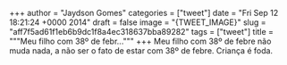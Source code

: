 
+++
author = "Jaydson Gomes"
categories = ["tweet"]
date = "Fri Sep 12 18:21:24 +0000 2014"
draft = false
image = "{TWEET_IMAGE}"
slug = "aff7f5ad61f1eb6b9dc1f8a4ec318637bba89282"
tags = ["tweet"]
title = """Meu filho com 38º de febr..."""
+++
Meu filho com 38º de febre não muda nada, a não ser o fato de estar com 38º de febre. Criança é foda.

